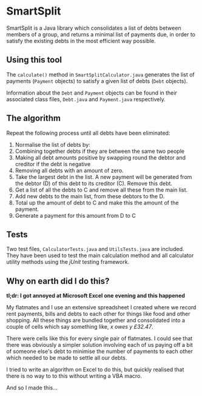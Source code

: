 # SmartSplit

SmartSplit is a Java library which consolidates a list of debts between 
members of a group, and returns a minimal list of payments due, in order
to satisfy the existing debts in the most efficient way possible.

## Using this tool
The `calculate()` method in `SmartSplitCalculator.java` generates the
list of payments (`Payment` objects) to satisfy a given list of debts 
(`Debt` objects).

Information about the `Debt` and `Payment` objects can be found in their
associated class files, `Debt.java` and `Payment.java` respectively.

## The algorithm
Repeat the following process until all debts have been eliminated:

1. Normalise the list of debts by:
  1. Combining together debts if they are between the same two people
  2. Making all debt amounts positive by swapping round the debtor and
  creditor if the debt is negative
  3. Removing all debts with an amount of zero.
2. Take the largest debt in the list. A new payment will be generated 
from the debtor (D) of this debt to its creditor (C). Remove this debt.
3. Get a list of all the debts to C and remove all these 
from the main list.
4. Add new debts to the main list, from these debtors to the D.
5. Total up the amount of debt to C and make this the amount
of the payment.
6. Generate a payment for this amount from D to C

## Tests
Two test files, `CalculatorTests.java` and `UtilsTests.java` are 
included. They have been used to test the main calculation method and 
all calculator utility methods using the *jUnit* testing framework.

## Why on earth did I do this?
**tl;dr: I got annoyed at Microsoft Excel one evening and this 
happened**

My flatmates and I use an extensive spreadsheet I created where we 
record rent payments, bills and debts to each other for things like 
food and other shopping. All these things are bundled together and 
consolidated into a couple of cells which say something like, *x owes y 
£32.47*.

There were cells like this for every single pair of flatmates. I could
see that there was obviously a simpler solution involving each of us 
paying off a bit of someone else's debt to minimise the number of 
payments to each other which needed to be made to settle all our debts.

I tried to write an algorithm on Excel to do this, but quickly realised
that there is no way to to this without writing a VBA macro.

And so I made this...
